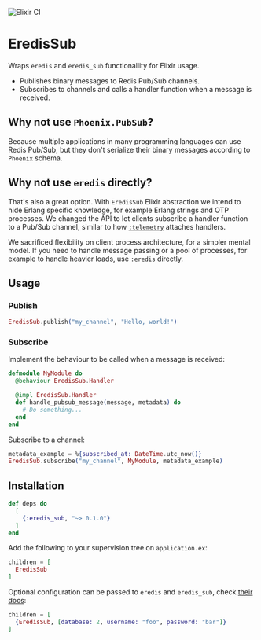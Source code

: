 ![Elixir CI](https://github.com/loopsocial/eredis_sub/actions/workflows/elixir.yml/badge.svg)

# EredisSub

Wraps `eredis` and `eredis_sub` functionallity for Elixir usage.

- Publishes binary messages to Redis Pub/Sub channels.
- Subscribes to channels and calls a handler function when a message is received.

## Why not use `Phoenix.PubSub`?

Because multiple applications in many programming languages can use Redis Pub/Sub,
but they don't serialize their binary messages according to `Phoenix` schema.

## Why not use `eredis` directly?

That's also a great option. With `EredisSub` Elixir abstraction we intend to hide
Erlang specific knowledge, for example Erlang strings and OTP processes. We changed
the API to let clients subscribe a handler function to a Pub/Sub channel, similar
to how [`:telemetry`](https://hexdocs.pm/telemetry/readme.html) attaches handlers.

We sacrificed flexibility on client process architecture, for a simpler mental model.
If you need to handle message passing or a pool of processes, for example to handle
heavier loads, use `:eredis` directly.

## Usage

### Publish

```elixir
EredisSub.publish("my_channel", "Hello, world!")
```

### Subscribe

Implement the behaviour to be called when a message is received:

```elixir
defmodule MyModule do
  @behaviour EredisSub.Handler

  @impl EredisSub.Handler
  def handle_pubsub_message(message, metadata) do
    # Do something...
  end
end
```

Subscribe to a channel:

```elixir
metadata_example = %{subscribed_at: DateTime.utc_now()}
EredisSub.subscribe("my_channel", MyModule, metadata_example)
```

## Installation

```elixir
def deps do
  [
    {:eredis_sub, "~> 0.1.0"}
  ]
end
```

Add the following to your supervision tree on `application.ex`:

```elixir
children = [
  EredisSub
]
```

Optional configuration can be passed to `eredis` and `eredis_sub`, check [their docs](https://hexdocs.pm/eredis/readme.html#connect-a-client-start_link-1):

```elixir
children = [
  {EredisSub, [database: 2, username: "foo", password: "bar"]}
]
```
